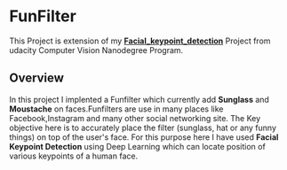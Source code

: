 # FunFilter
This Project is extension of my [**Facial_keypoint_detection**](https://github.com/udacity/P1_Facial_Keypoints) Project from udacity Computer Vision Nanodegree Program.

## Overview
  In this project I implented a Funfilter which currently add **Sunglass** and **Moustache** on faces.Funfilters are use in many places like Facebook,Instagram and many other social networking site. The Key objective here is to accurately place the filter (sunglass, hat or any funny things) on top of the user's face. For this purpose here I have used **Facial Keypoint Detection** using Deep Learning which can locate position of various keypoints of a human face.
